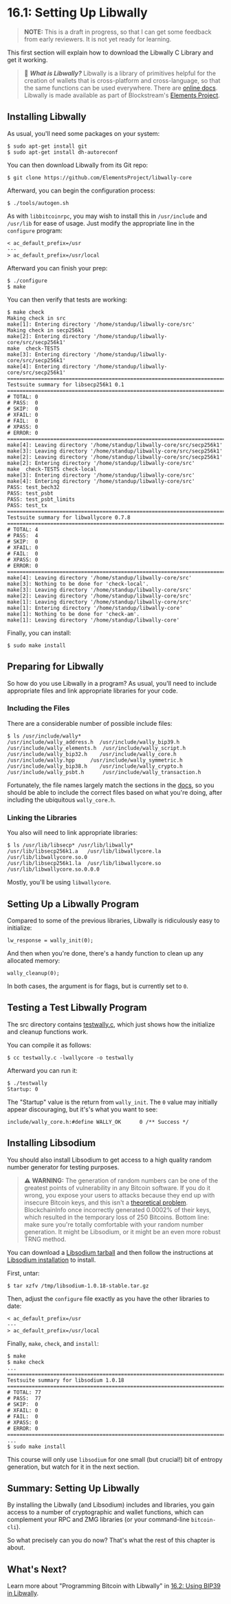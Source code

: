 # 16.1: Setting Up Libwally

> **NOTE:** This is a draft in progress, so that I can get some feedback from early reviewers. It is not yet ready for learning.

This first section will explain how to download the Libwally C Library and get it working.

> :book: ***What is Libwally?*** Libwally is a library of primitives helpful for the creation of wallets that is cross-platform and cross-language, so that the same functions can be used everywhere. There are [online docs](https://wally.readthedocs.io/en/latest/). Libwally is made available as part of Blockstream's [Elements Project](https://github.com/ElementsProject).

## Installing Libwally

As usual, you'll need some packages on your system:
```
$ sudo apt-get install git
$ sudo apt-get install dh-autoreconf
```
You can then download Libwally from its Git repo:
```
$ git clone https://github.com/ElementsProject/libwally-core
```
Afterward, you can begin the configuration process:
```
$ ./tools/autogen.sh
```
As with `libbitcoinrpc`, you may wish to install this in `/usr/include` and `/usr/lib` for ease of usage. Just modify the appropriate line in the `configure` program:
```
< ac_default_prefix=/usr
---
> ac_default_prefix=/usr/local
```
Afterward you can finish your prep:
```
$ ./configure
$ make
```
You can then verify that tests are working:
```
$ make check
Making check in src
make[1]: Entering directory '/home/standup/libwally-core/src'
Making check in secp256k1
make[2]: Entering directory '/home/standup/libwally-core/src/secp256k1'
make  check-TESTS
make[3]: Entering directory '/home/standup/libwally-core/src/secp256k1'
make[4]: Entering directory '/home/standup/libwally-core/src/secp256k1'
============================================================================
Testsuite summary for libsecp256k1 0.1
============================================================================
# TOTAL: 0
# PASS:  0
# SKIP:  0
# XFAIL: 0
# FAIL:  0
# XPASS: 0
# ERROR: 0
============================================================================
make[4]: Leaving directory '/home/standup/libwally-core/src/secp256k1'
make[3]: Leaving directory '/home/standup/libwally-core/src/secp256k1'
make[2]: Leaving directory '/home/standup/libwally-core/src/secp256k1'
make[2]: Entering directory '/home/standup/libwally-core/src'
make  check-TESTS check-local
make[3]: Entering directory '/home/standup/libwally-core/src'
make[4]: Entering directory '/home/standup/libwally-core/src'
PASS: test_bech32
PASS: test_psbt
PASS: test_psbt_limits
PASS: test_tx
============================================================================
Testsuite summary for libwallycore 0.7.8
============================================================================
# TOTAL: 4
# PASS:  4
# SKIP:  0
# XFAIL: 0
# FAIL:  0
# XPASS: 0
# ERROR: 0
============================================================================
make[4]: Leaving directory '/home/standup/libwally-core/src'
make[3]: Nothing to be done for 'check-local'.
make[3]: Leaving directory '/home/standup/libwally-core/src'
make[2]: Leaving directory '/home/standup/libwally-core/src'
make[1]: Leaving directory '/home/standup/libwally-core/src'
make[1]: Entering directory '/home/standup/libwally-core'
make[1]: Nothing to be done for 'check-am'.
make[1]: Leaving directory '/home/standup/libwally-core'
```
Finally, you can install:
```
$ sudo make install
```

## Preparing for Libwally

So how do you use Libwally in a program? As usual, you'll need to include appropriate files and link appropriate libraries for your code.

### Including the Files

There are a considerable number of possible include files:

```
$ ls /usr/include/wally*
/usr/include/wally_address.h  /usr/include/wally_bip39.h   /usr/include/wally_elements.h  /usr/include/wally_script.h
/usr/include/wally_bip32.h    /usr/include/wally_core.h    /usr/include/wally.hpp	  /usr/include/wally_symmetric.h
/usr/include/wally_bip38.h    /usr/include/wally_crypto.h  /usr/include/wally_psbt.h	  /usr/include/wally_transaction.h
```
Fortunately, the file names largely match the sections in the [docs](https://wally.readthedocs.io/en/latest/), so you should be able to include the correct files based on what you're doing, after including the ubiquitous `wally_core.h`.

### Linking the Libraries

You also will need to link appropriate libraries:
```
$ ls /usr/lib/libsecp* /usr/lib/libwally*
/usr/lib/libsecp256k1.a   /usr/lib/libwallycore.la  /usr/lib/libwallycore.so.0
/usr/lib/libsecp256k1.la  /usr/lib/libwallycore.so  /usr/lib/libwallycore.so.0.0.0
```
Mostly, you'll be using `libwallycore`.

## Setting Up a Libwally Program

Compared to some of the previous libraries, Libwally is ridiculously easy to initialize:
```
lw_response = wally_init(0);
```
And then when you're done, there's a handy function to clean up any allocated memory:
```
wally_cleanup(0);
```
In both cases, the argument is for flags, but is currently set to `0`.

## Testing a Test Libwally Program

The src directory contains [testwally.c](src/16_1_testwally.c), which just shows how the initialize and cleanup functions work.

You can compile it as follows:
```
$ cc testwally.c -lwallycore -o testwally
```
Afterward you can run it:
```
$ ./testwally
Startup: 0
```
The "Startup" value is the return from `wally_init`. The `0` value may initially appear discouraging, but it's's what you want to see:
```
include/wally_core.h:#define WALLY_OK      0 /** Success */
```

## Installing Libsodium

You should also install Libsodium to get access to a high quality random number generator for testing purposes.

> :warning: **WARNING:** The generation of random numbers can be one of the greatest points of vulnerability in any Bitcoin software. If you do it wrong, you expose your users to attacks because they end up with insecure Bitcoin keys, and this isn't a [theoretical problem](https://github.com/BlockchainCommons/SmartCustodyBook/blob/master/manuscript/03-adversaries.md#adversary-systemic-key-compromise). BlockchainInfo once incorrectly generated 0.0002% of their keys, which resulted in the temporary loss of 250 Bitcoins. Bottom line: make sure you're totally comfortable with your random number generation. It might be Libsodium, or it might be an even more robust TRNG method.

You can download a [Libsodium tarball](https://download.libsodium.org/libsodium/releases/) and then follow the instructions at [Libsodium installation](https://doc.libsodium.org/installation) to install.

First, untar:
```
$ tar xzfv /tmp/libsodium-1.0.18-stable.tar.gz 
```
Then, adjust the `configure` file exactly as you have the other libraries to date:
```
< ac_default_prefix=/usr
---
> ac_default_prefix=/usr/local
```
Finally, `make`, `check`, and `install`:
```
$ make
$ make check
...
============================================================================
Testsuite summary for libsodium 1.0.18
============================================================================
# TOTAL: 77
# PASS:  77
# SKIP:  0
# XFAIL: 0
# FAIL:  0
# XPASS: 0
# ERROR: 0
============================================================================
...
$ sudo make install
```
This course will only use `libsodium` for one small (but crucial!) bit of entropy generation, but watch for it in the next section.

## Summary: Setting Up Libwally

By installing the Libwally (and Libsodium) includes and libraries, you gain access to a number of cryptographic and wallet functions, which can complement your RPC and ZMG libraries (or your command-line `bitcoin-cli`).

So what precisely can you do now? That's what the rest of this chapter is about.

## What's Next?

Learn more about "Programming Bitcoin with Libwally" in [16.2: Using BIP39 in Libwally](16_2_Using_BIP39_in_Libwally.md).


